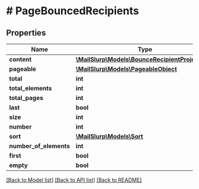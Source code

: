# # PageBouncedRecipients

## Properties

Name | Type | Description | Notes
------------ | ------------- | ------------- | -------------
**content** | [**\MailSlurp\Models\BounceRecipientProjection[]**](BounceRecipientProjection) |  | [optional] 
**pageable** | [**\MailSlurp\Models\PageableObject**](PageableObject) |  | [optional] 
**total** | **int** |  | [optional] 
**total_elements** | **int** |  | [optional] 
**total_pages** | **int** |  | [optional] 
**last** | **bool** |  | [optional] 
**size** | **int** |  | [optional] 
**number** | **int** |  | [optional] 
**sort** | [**\MailSlurp\Models\Sort**](Sort) |  | [optional] 
**number_of_elements** | **int** |  | [optional] 
**first** | **bool** |  | [optional] 
**empty** | **bool** |  | [optional] 

[[Back to Model list]](../../README#documentation-for-models) [[Back to API list]](../../README#documentation-for-api-endpoints) [[Back to README]](../../README)


